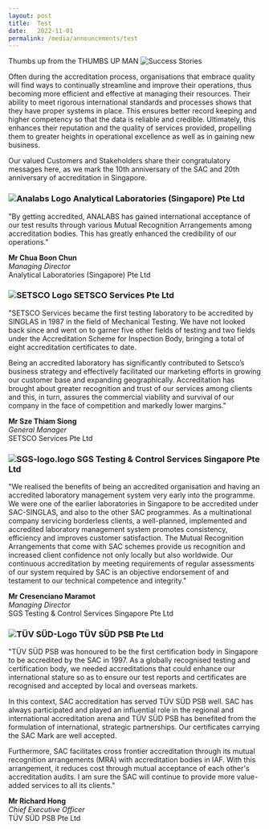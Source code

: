 ```yaml
---
layout: post
title:  Test
date:   2022-11-01
permalink: /media/announcements/test
---
```


Thumbs up from the THUMBS UP MAN
![Success Stories](/images/success-stories/success-stories-business-setting.jpg)

Often during the accreditation process, organisations that embrace quality will find ways to continually streamline and improve their operations, thus becoming more efficient and effective at managing their resources. Their ability to meet rigorous international standards and processes shows that they have proper systems in place. This ensures better record keeping and higher competency so that the data is reliable and credible. Ultimately, this enhances their reputation and the quality of services provided, propelling them to greater heights in operational excellence as well as in gaining new business.

Our valued Customers and Stakeholders share their congratulatory messages here, as we mark the 10th anniversary of the SAC and 20th anniversary of accreditation in Singapore.

### ![Analabs Logo](/images/success-stories/analab-logo.png) Analytical Laboratories (Singapore) Pte Ltd 

"By getting accredited, ANALABS has gained international acceptance of our test results through various Mutual Recognition Arrangements among accreditation bodies. This has greatly enhanced the credibility of our operations."

**Mr Chua Boon Chun**  
*Managing Director*  
Analytical Laboratories (Singapore) Pte Ltd
 
### ![SETSCO Logo](/images/success-stories/setsco-logo.png) SETSCO Services Pte Ltd

"SETSCO Services became the first testing laboratory to be accredited by SINGLAS in 1987 in the field of Mechanical Testing. We have not looked back since and went on to garner five other fields of testing and two fields under the Accreditation Scheme for Inspection Body, bringing a total of eight accreditation certificates to date.

Being an accredited laboratory has significantly contributed to Setsco’s business strategy and effectively facilitated our marketing efforts in growing our customer base and expanding geographically. Accreditation has brought about greater recognition and trust of our services among clients and this, in turn, assures the commercial viability and survival of our company in the face of competition and markedly lower margins."

**Mr Sze Thiam Siong**  
*General Manager*  
SETSCO Services Pte Ltd
 
 
### ![SGS-logo.logo](/images/success-stories/sgs-logo.png) SGS Testing & Control Services Singapore Pte Ltd

"We realised the benefits of being an accredited organisation and having an accredited laboratory management system very early into the programme. We were one of the earlier laboratories in Singapore to be accredited under SAC-SINGLAS, and also to the other SAC programmes. As a multinational company servicing borderless clients, a well-planned, implemented and accredited laboratory management system promotes consistency, efficiency and improves customer satisfaction. The Mutual Recognition Arrangements that come with SAC schemes provide us recognition and increased client confidence not only locally but also worldwide. Our continuous accreditation by meeting requirements of regular assessments of our system required by SAC is an objective endorsement of and testament to our technical competence and integrity."

**Mr Cresenciano Maramot**  
*Managing Director*  
SGS Testing & Control Services Singapore Pte Ltd
 
 
### ![TÜV SÜD-Logo](/images/success-stories/TUV-SUD-logo.png) TÜV SÜD PSB Pte Ltd

"TÜV SÜD PSB was honoured to be the first certification body in Singapore to be accredited by the SAC in 1997. As a globally recognised testing and certification body, we needed accreditations that could enhance our international stature so as to ensure our test reports and certificates are recognised and accepted by local and overseas markets.

In this context, SAC accreditation has served TÜV SÜD PSB well. SAC has always participated and played an influential role in the regional and international accreditation arena and TÜV SÜD PSB has benefited from the formulation of international, strategic partnerships. Our certificates carrying the SAC Mark are well accepted.

Furthermore, SAC facilitates cross frontier accreditation through its mutual recognition arrangements (MRA) with accreditation bodies in IAF. With this arrangement, it reduces cost through mutual acceptance of each other's accreditation audits. I am sure the SAC will continue to provide more value-added services to all its clients."

**Mr Richard Hong**  
*Chief Executive Officer*  
TÜV SÜD PSB Pte Ltd
